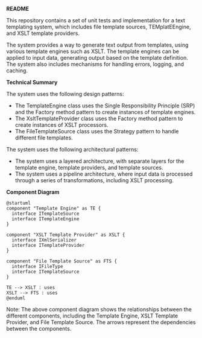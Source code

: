 **README**

This repository contains a set of unit tests and implementation for a text templating system, which includes file template sources, TEMplatEEngine, and XSLT template providers.

The system provides a way to generate text output from templates, using various template engines such as XSLT. The template engines can be applied to input data, generating output based on the template definition. The system also includes mechanisms for handling errors, logging, and caching.

**Technical Summary**

The system uses the following design patterns:

* The TemplateEngine class uses the Single Responsibility Principle (SRP) and the Factory method pattern to create instances of template engines.
* The XsltTemplateProvider class uses the Factory method pattern to create instances of XSLT processors.
* The FileTemplateSource class uses the Strategy pattern to handle different file templates.

The system uses the following architectural patterns:

* The system uses a layered architecture, with separate layers for the template engine, template providers, and template sources.
* The system uses a pipeline architecture, where input data is processed through a series of transformations, including XSLT processing.

**Component Diagram**

```plantuml
@startuml
component "Template Engine" as TE {
  interface ITemplateSource
  interface ITemplateEngine
}

component "XSLT Template Provider" as XSLT {
  interface IXmlSerializer
  interface ITemplateProvider
}

component "File Template Source" as FTS {
  interface IFileType
  interface ITemplateSource
}

TE --> XSLT : uses
XSLT --> FTS : uses
@enduml
```

Note: The above component diagram shows the relationships between the different components, including the Template Engine, XSLT Template Provider, and File Template Source. The arrows represent the dependencies between the components.